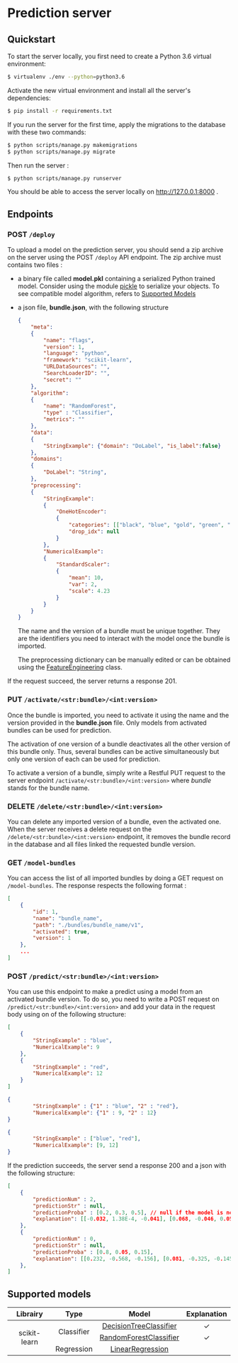 # Prediction server

## Quickstart

To start the server locally, you first need to create a Python 3.6 virtual environment:
```bash
$ virtualenv ./env --python=python3.6
```
Activate the new virtual environment and install all the server's dependencies:
```bash
$ pip install -r requirements.txt
```
If you run the server for the first time, apply the migrations to the database with these two commands:
```bash
$ python scripts/manage.py makemigrations
$ python scripts/manage.py migrate
```
Then run the server :
```bash
$ python scripts/manage.py runserver
```
You should be able to access the server locally on http://127.0.0.1:8000 .
## Endpoints

### POST ```/deploy```
To upload a model on the prediction server, you should send a zip archive on the server using the POST ```/deploy``` API endpoint. The zip archive must contains two files :

- a binary file called **model.pkl** containing a serialized Python trained model. Consider using the module [pickle]("https://docs.python.org/3/library/pickle.html") to serialize your objects. To see compatible model algorithm, refers to [Supported Models](#supported_models)
- a json file, **bundle.json**, with the following structure 

    ```json bundle.json
    {
        "meta": 
        {
            "name": "flags",
            "version": 1,
            "language": "python",
            "framework": "scikit-learn",
            "URLDataSources": "",
            "SearchLoaderID": "",
            "secret": ""
        },
        "algorithm": 
        {
            "name": "RandomForest",
            "type" : "Classifier",
            "metrics": ""
        },
        "data":
        {
            "StringExample": {"domain": "DoLabel", "is_label":false}
        },
        "domains":
        {
            "DoLabel": "String",
        },
        "preprocessing":
        {
            "StringExample": 
            {
                "OneHotEncoder": 
                {
                    "categories": [["black", "blue", "gold", "green", "orange", "red", "white"]],
                    "drop_idx": null
                }
            },
            "NumericalExample": 
            {
                "StandardScaler":
                {
                    "mean": 10,
                    "var": 2,
                    "scale": 4.23
                }
            }
        }
    }
    ```
    The name and the version of a bundle must be unique together. They are the identifiers you need to interact with the model once the bundle is imported.

    The preprocessing dictionary can be manually edited or can be obtained using the [FeatureEngineering]("./AIPredict/apps/predict/utils/preprocessing.py#L4") class.

If the request succeed, the server returns a response 201.
### PUT ```/activate/<str:bundle>/<int:version>```
Once the bundle is imported, you need to activate it using the name and the version provided in the **bundle.json** file. Only models from activated bundles can be used for prediction.

The activation of one version of a bundle deactivates all the other version of this bundle only. Thus, several bundles can be active simultaneously but only one version of each can be used for prediction.

To activate a version of a bundle, simply write a Restful PUT request to the server endpoint ```/activate/<str:bundle>/<int:version>``` where *bundle* stands for the bundle name.

### DELETE ```/delete/<str:bundle>/<int:version>```
You can delete any imported version of a bundle, even the activated one. When the server receives a delete request on the ```/delete/<str:bundle>/<int:version>``` endpoint, it removes the bundle record in the database and all files linked the requested bundle version.
### GET ```/model-bundles```
You can access the list of all imported bundles by doing a GET request on ```/model-bundles```. The response respects the following format :
```json
[
    {
        "id": 1,
        "name": "bundle_name",
        "path": "./bundles/bundle_name/v1",
        "activated": true,
        "version": 1
    },
    ...
]
```
### POST ```/predict/<str:bundle>/<int:version>```
You can use this endpoint to make a predict using a model from an activated bundle version. To do so, you need to write a POST request on ```/predict/<str:bundle>/<int:version>``` and add your data in the request body using on of the following structure:
```json
[
    {
        "StringExample" : "blue",
        "NumericalExample": 9
    },
    {
        "StringExample" : "red",
        "NumericalExample": 12
    }
]
```
```json
{
        "StringExample" : {"1" : "blue", "2" : "red"},
        "NumericalExample": {"1" : 9, "2" : 12}
}
```
```json
{
        "StringExample" : ["blue", "red"],
        "NumericalExample": [9, 12]
}
```

If the prediction succeeds, the server send a response 200 and a json with the following structure:
```json
[
    {
        "predictionNum" : 2,
        "predictionStr" : null,
        "predictionProba" : [0.2, 0.3, 0.5], // null if the model is not a classifier
        "explanation": [[-0.032, 1.38E-4, -0.041], [0.068, -0.046, 0.0517]] // null if the model is not a tree-based model classifier, else array of shape class_number x feature_number
    },
    {
        "predictionNum" : 0,
        "predictionStr" : null,
        "predictionProba" : [0.8, 0.05, 0.15],
        "explanation": [[0.232, -0.568, -0.156], [0.081, -0.325, -0.145]] 
    },
]
```
## <a name="#supported_models"></a>Supported models

<table>
    <thead>
        <tr>
            <th>Librairy</th>
            <th>Type</th>
            <th>Model</th>
            <th>Explanation</th>
        </tr>
    </thead>
    <tbody style="text-align: center; vertical-align: middle;">
        <tr>
            <td rowspan=4>scikit-learn</td>
            <td rowspan=2>Classifier</td>
            <td ><a href="https://scikit-learn.org/stable/modules/generated/sklearn.tree.DecisionTreeClassifier.html?highlight=decisiontree#sklearn-tree-decisiontreeclassifier">DecisionTreeClassifier</a></td>
            <td>&#10003</td>
        </tr>
        <tr>
            <td ><a href="https://scikit-learn.org/stable/modules/generated/sklearn.ensemble.RandomForestClassifier.html?highlight=random%20forest#sklearn-ensemble-randomforestclassifier">RandomForestClassifier</a></td>
            <td>&#10003</td>
        </tr>
        <tr>
            <td rowspan=2>Regression</td>
            <td ><a href="https://scikit-learn.org/stable/modules/generated/sklearn.linear_model.LinearRegression.html?highlight=linear#sklearn-linear-model-linearregression">LinearRegression</a></td>
            <td> </td>
        </tr>
        <tr>
    </tbody>
</table>